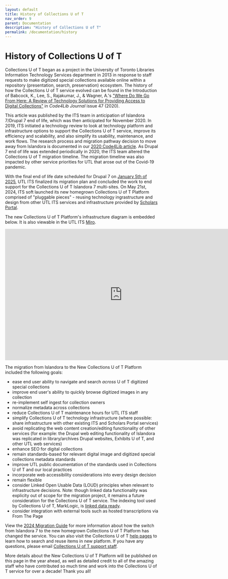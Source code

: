 ```yaml
---
layout: default
title: History of Collections U of T
nav_order: 9
parent: Documentation
description: "History of Collections U of T"
permalink: /documentation/history
---
```


# History of Collections U of T


Collections U of T began as a project in the University of Toronto Libraries Information Technology Services department in 2013 in response to staff requests to make digitized special collections available online within a repository (presentation, search, preservation) ecosystem. The history of how the Collections U of T service evolved can be found in the Introduction of Babcock, K., Lee, S., Rajakumar, J., & Wagner, A.'s ["Where Do We Go From Here: A Review of Technology Solutions for Providing Access to Digital Collections"](https://journal.code4lib.org/articles/15000) in _Code4Lib Journal_ issue 47 (2020).

This article was published by the ITS team in anticipation of Islandora 7/Drupal 7 end of life, which was then anticipated for November 2020. In 2019, ITS initiated a technology review to look at technology platform and infrastructure options to support the Collections U of T service, improve its efficiency and scalability, and also simplify its usability, maintenance, and work flows. The research process and migration pathway decision to move away from Islandora is documented in our [2020 Code4Lib article](https://journal.code4lib.org/articles/15000). As Drupal 7 end of life was extended periodically in 2020, the ITS team altered the Collections U of T migration timeline. The migration timeline was also impacted by other service priorities for UTL that arose out of the Covid-19 pandemic. 

With the final end of life date scheduled for Drupal 7 on [January 5th of 2025](https://www.drupal.org/psa-2023-06-07), UTL ITS finalized its migration plan and concluded the work to end support for the Collections U of T Islandora 7 multi-sites. On May 21st, 2024, ITS soft launched its new homegrown Collections U of T Platform comprised of "pluggable pieces" - reusing technology ingrastructure and design from other UTL ITS services and infrastructure provided by [Scholars Portal](https://ocul.on.ca/scholars-portal). 

The new Collections U of T Platform's infrastructure diagram is embedded below. It is also viewable in the UTL ITS [Miro](https://miro.com/app/board/uXjVM_vBtBc=/?share_link_id=757884216988). 

<iframe width="768" height="432" src="https://miro.com/app/live-embed/uXjVM_vBtBc=/?moveToViewport=-1663,2087,2432,1227&embedId=718971289571" frameborder="0" scrolling="no" allow="fullscreen; clipboard-read; clipboard-write" allowfullscreen></iframe>


The migration from Islandora to the New Collections U of T Platform included the following goals:
* ease end user ability to navigate and search _across_ U of T digitized special collections
* improve end user's ability to quickly browse digitized images in any collection 
* re-implement self ingest for collection owners
* normalize metadata across collections
* reduce Collections U of T maintenance hours for UTL ITS staff
* simplify Collections U of T technology infrastructure (where possible: share infrastructure with other existing ITS and Scholars Portal services)
* avoid replicating the web content creation/editing functionality of other services
 (for example: the Drupal web editing functionality of Islandora was replicated in library/archives Drupal websites, Exhibits U of T, and other UTL web services)
* enhance SEO for digital collections
* remain standards-based for relevant digital image and digitized special collections metadata standards
* improve UTL public documentation of the standards used in Collections U of T and our local practices
* incorporate web accessibility considerations into every design decision
* remain flexible
* consider Linked Open Usable Data (LOUD) principles when relevant to infrastructure decisions. Note: though linked data functionality was explicity out of scope for the migration project, it remains a future consideration for the Collections U of T service. The indexing tool used by Collections U of T, MarkLogic, is [linked data ready](https://www.progress.com/resources/papers/marklogic-semantics-whitepaper).
* consider integration with external tools such as hosted transcriptions via From The Page

View the [2024 Migration Guide](https://utlib.github.io/collections-uoft/documentation/2024-migration-guide) for more information about how the switch from Islandora 7 to the new homegrown Collections U of T Platform has changed the service. You can also visit the Collections U of T [help pages](https://collections.library.utoronto.ca/explore/help) to learn how to search and reuse items in new platform. If you have any questions, please email [Collections U of T support staff](mailto:digitalinitiatives@library.utoronto.ca). 

More details about the New Collections U of T Platform will be published on this page in the year ahead, as well as detailed credit to all of the amazing staff who have contributed so much time and work into the Collections U of T service for over a decade! Thank you all!
